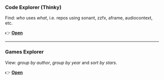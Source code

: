 
### Code Explorer (Thinky)

Find: *who* uses *what*, i.e. repos using sonant, zzfx, aframe, audiocontext, etc.

👉 **[Open](https://bacionejs.github.io/stuff/thinky.html)**  


---


### Games Explorer

View: *group by author*, *group by year* and *sort by stars*.

👉 **[Open](https://bacionejs.github.io/stuff/games.html)**



